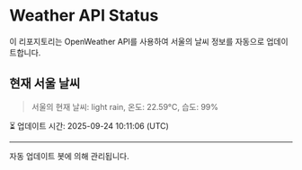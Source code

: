 
# Weather API Status

이 리포지토리는 OpenWeather API를 사용하여 서울의 날씨 정보를 자동으로 업데이트합니다.

## 현재 서울 날씨
> 서울의 현재 날씨: light rain, 온도: 22.59°C, 습도: 99%

⏳ 업데이트 시간: 2025-09-24 10:11:06 (UTC)

---
자동 업데이트 봇에 의해 관리됩니다.
